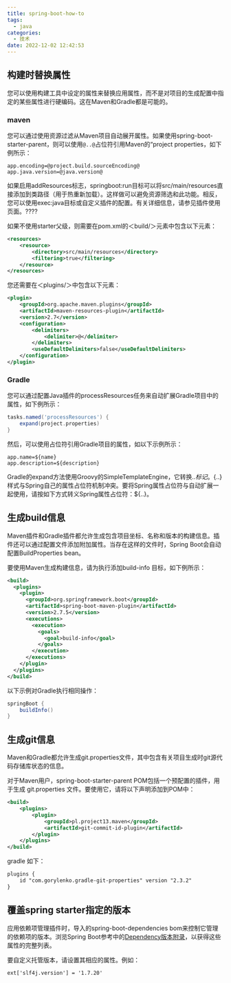 ```yaml
---
title: spring-boot-how-to
tags:
  - java
categories:
  - 技术
date: 2022-12-02 12:42:53
---
```


## 构建时替换属性

您可以使用构建工具中设定的属性来替换应用属性，而不是对项目的生成配置中指定的某些属性进行硬编码。这在Maven和Gradle都是可能的。

### maven

您可以通过使用资源过滤从Maven项目自动展开属性。如果使用spring-boot-starter-parent，则可以使用`@..@`占位符引用Maven的“project properties，如下例所示：

```properties
app.encoding=@project.build.sourceEncoding@
app.java.version=@java.version@
```

如果启用addResources标志，springboot:run目标可以将src/main/resources直接添加到类路径（用于热重新加载）。这样做可以避免资源筛选和此功能。相反，您可以使用exec:java目标或自定义插件的配置。有关详细信息，请参见插件使用页面。????



如果不使用starter父级，则需要在pom.xml的＜build/＞元素中包含以下元素：

```xml
<resources>
    <resource>
        <directory>src/main/resources</directory>
        <filtering>true</filtering>
    </resource>
</resources>
```

您还需要在＜plugins/＞中包含以下元素：

```xml
<plugin>
    <groupId>org.apache.maven.plugins</groupId>
    <artifactId>maven-resources-plugin</artifactId>
    <version>2.7</version>
    <configuration>
        <delimiters>
            <delimiter>@</delimiter>
        </delimiters>
        <useDefaultDelimiters>false</useDefaultDelimiters>
    </configuration>
</plugin>
```

### Gradle

您可以通过配置Java插件的processResources任务来自动扩展Gradle项目中的属性，如下例所示：

```groovy
tasks.named('processResources') {
    expand(project.properties)
}
```

然后，可以使用占位符引用Gradle项目的属性，如以下示例所示：

```properties
app.name=${name}
app.description=${description}
```

Gradle的expand方法使用Groovy的SimpleTemplateEngine，它转换${..}标记。${..}样式与Spring自己的属性占位符机制冲突。要将Spring属性占位符与自动扩展一起使用，请按如下方式转义Spring属性占位符：\${..}。

## 生成build信息

Maven插件和Gradle插件都允许生成包含项目坐标、名称和版本的构建信息。插件还可以通过配置文件添加附加属性。当存在这样的文件时，Spring Boot会自动配置BuildProperties bean。

要使用Maven生成构建信息，请为执行添加build-info 目标，如下例所示：

```xml
<build>
  <plugins>
    <plugin>
      <groupId>org.springframework.boot</groupId>
      <artifactId>spring-boot-maven-plugin</artifactId>
      <version>2.7.5</version>
      <executions>
        <execution>
          <goals>
            <goal>build-info</goal>
          </goals>
        </execution>
      </executions>
    </plugin>
  </plugins>
</build>
```

以下示例对Gradle执行相同操作：

```groovy
springBoot {
    buildInfo()
}
```

## 生成git信息

Maven和Gradle都允许生成git.properties文件，其中包含有关项目生成时git源代码存储库状态的信息。

对于Maven用户，spring-boot-starter-parent POM包括一个预配置的插件，用于生成 git.properties 文件。要使用它，请将以下声明添加到POM中：

```xml
<build>
    <plugins>
        <plugin>
            <groupId>pl.project13.maven</groupId>
            <artifactId>git-commit-id-plugin</artifactId>
        </plugin>
    </plugins>
</build>
```

gradle 如下：

```xml
plugins {
    id "com.gorylenko.gradle-git-properties" version "2.3.2"
}
```

## 覆盖spring starter指定的版本

应用依赖项管理插件时，导入的spring-boot-dependencies bom来控制它管理的依赖项的版本。浏览Spring Boot参考中的[Dependency版本附录](https://docs.spring.io/spring-boot/docs/2.7.5/reference/htmlsingle/#dependency-versions-properties)，以获得这些属性的完整列表。

要自定义托管版本，请设置其相应的属性。例如：

```xml
ext['slf4j.version'] = '1.7.20'
```

